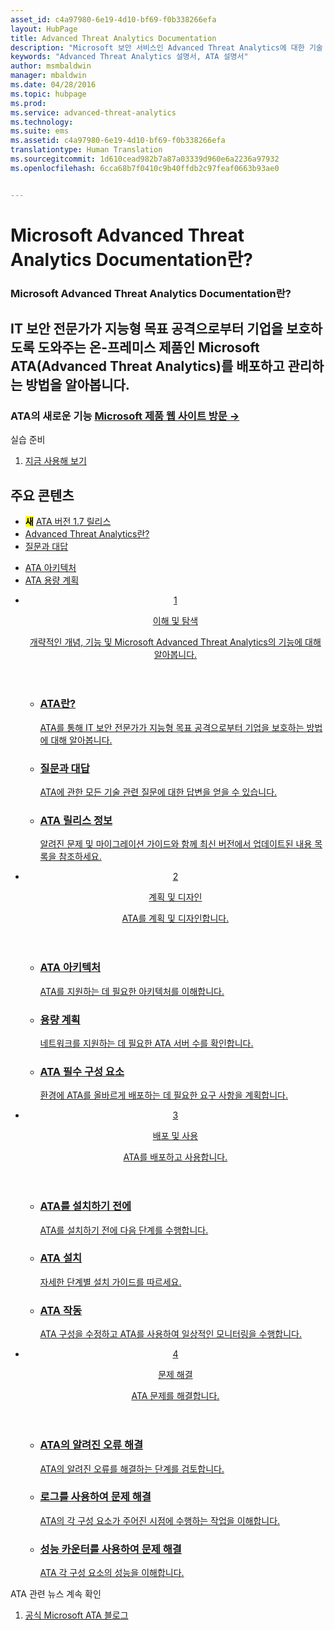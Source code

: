 ```yaml
---
asset_id: c4a97980-6e19-4d10-bf69-f0b338266efa
layout: HubPage
title: Advanced Threat Analytics Documentation
description: "Microsoft 보안 서비스인 Advanced Threat Analytics에 대한 기술 설명서입니다."
keywords: "Advanced Threat Analytics 설명서, ATA 설명서"
author: msmbaldwin
manager: mbaldwin
ms.date: 04/28/2016
ms.topic: hubpage
ms.prod: 
ms.service: advanced-threat-analytics
ms.technology: 
ms.suite: ems
ms.assetid: c4a97980-6e19-4d10-bf69-f0b338266efa
translationtype: Human Translation
ms.sourcegitcommit: 1d610cead982b7a87a03339d960e6a2236a97932
ms.openlocfilehash: 6cca68b7f0410c9b40ffdb2c97feaf0663b93ae0


---
```

# Microsoft Advanced Threat Analytics Documentation란?
<article id="main">
    <section id="hero-content">
      <h1>Microsoft Advanced Threat Analytics Documentation란?</h1>
      <h2>IT 보안 전문가가 지능형 목표 공격으로부터 기업을 보호하도록 도와주는 온-프레미스 제품인 Microsoft ATA(Advanced Threat Analytics)를 배포하고 관리하는 방법을 알아봅니다.</h2>
      <h3>ATA의 새로운 기능 <a href="http://go.microsoft.com/fwlink/?LinkId=816859" target="_blank">Microsoft 제품 웹 사이트 방문 &rarr;</a></h3>
    </section>
    <aside class="alert section-border">
      <p>실습 준비</p>
      <ol class="action-list">
        <li><a href="https://www.microsoft.com/evalcenter/evaluate-microsoft-advanced-threat-analytics" target="_blank" class="button-bordered button-translucent">지금 사용해 보기</a></li>
      </ol>
    </aside>
    <section id="featured" class="container">
      <h2 class="section-heading"><span class="icon icon-warning"></span> 주요 콘텐츠</h2>
      <div class="features row">
        <ul class="column column-half">
          <li><mark><b>새</b></mark> <a href="/understand-explore/whats-new-version-1.7">ATA 버전 1.7 릴리스</a></li>
          <li><a href="/advanced-threat-analytics/understand-explore/what-is-ata">Advanced Threat Analytics란?</a></li>
          <li><a href="/advanced-threat-analytics/understand-explore/ata-technical-faq">질문과 대답</a></li>
        </ul>
        <ul class="column column-half">
          <li><a href="/advanced-threat-analytics/plan-design/ata-architecture">ATA 아키텍처</a></li>
          <li><a href="/advanced-threat-analytics/plan-design/ata-capacity-planning">ATA 용량 계획</a></li>        </ul>
      </div>
    </section>
    <div id="journeys">
      <section class="container">
        <ul class="journeys-list">
          <li class="journey-step">
            <header class="journey-step-header row">
              <a href="/advanced-threat-analytics/understand-explore/what-is-ata">
                <div class="title column-third">
                  <span class="step-number">1</span>
                  <p>이해 및 탐색</p>
                </div>
                <p class="description column-two-thirds">개략적인 개념, 기능 및 Microsoft Advanced Threat Analytics의 기능에 대해 알아봅니다.
                </p>
              </a>
            </header>
            <section class="journey-step-elements content">
              <ul class="row">
                <li class="column-third">
                  <a href="/advanced-threat-analytics/understand-explore/what-is-ata">
                    <h3>ATA란?</h3>
                    <p>ATA를 통해 IT 보안 전문가가 지능형 목표 공격으로부터 기업을 보호하는 방법에 대해 알아봅니다.</p>
                  </a>
                </li>
                <li class="column-third">
                  <a href="/advanced-threat-analytics/understand-explore/ata-technical-faq">
                    <h3>질문과 대답</h3>
                    <p>ATA에 관한 모든 기술 관련 질문에 대한 답변을 얻을 수 있습니다.</p>
                  </a>
                </li>
                <li class="column-third">
                  <a href="/advanced-threat-analytics/understand-explore/ata-release-notes">
                    <h3>ATA 릴리스 정보</h3>
                    <p>알려진 문제 및 마이그레이션 가이드와 함께 최신 버전에서 업데이트된 내용 목록을 참조하세요.</p>
                  </a>
                </li>
              </ul>
            </section>
          </li>
          <li class="journey-step">
            <header class="journey-step-header row">
              <a href="/advanced-threat-analytics/plan-design/ata-architecture">
                <div class="title column-third">
                  <span class="step-number">2</span>
                  <p>계획 및 디자인</p>
                </div>
                <p class="description column-two-thirds">ATA를 계획 및 디자인합니다.
                </p>
              </a>
            </header>
            <section class="journey-step-elements content">
              <ul class="row">
                <li class="column-third">
                  <a href="/advanced-threat-analytics/plan-design/ata-architecture">
                    <h3>ATA 아키텍처</h3>
                    <p>ATA를 지원하는 데 필요한 아키텍처를 이해합니다.</p>
                  </a>
                </li>
                <li class="column-third">
                  <a href="/advanced-threat-analytics/plan-design/ata-capacity-planning">
                    <h3>용량 계획</h3>
                    <p>네트워크를 지원하는 데 필요한 ATA 서버 수를 확인합니다.</p>
                  </a>
                </li>
                <li class="column-third">
                  <a href="/advanced-threat-analytics/plan-design/ata-prerequisites">
                    <h3>ATA 필수 구성 요소</h3>
                    <p>환경에 ATA를 올바르게 배포하는 데 필요한 요구 사항을 계획합니다.</p>
                  </a>
                </li>
              </ul>
            </section>
          </li>
          <li class="journey-step">
            <header class="journey-step-header row">
              <a href="/advanced-threat-analytics/deploy-use/preinstall-ata">
                <div class="title column-third">
                  <span class="step-number">3</span>
                  <p>배포 및 사용</p>
                </div>
                <p class="description column-two-thirds">ATA를 배포하고 사용합니다.
                </p>
              </a>
            </header>
            <section class="journey-step-elements content">
              <ul class="row">
                <li class="column-third">
                  <a href="/advanced-threat-analytics/deploy-use/preinstall-ata">
                    <h3>ATA를 설치하기 전에</h3>
                    <p>ATA를 설치하기 전에 다음 단계를 수행합니다.</p>
                  </a>
                </li>
                <li class="column-third">
                  <a href="/advanced-threat-analytics/deploy-use/install-ata">
                    <h3>ATA 설치</h3>
                    <p>자세한 단계별 설치 가이드를 따르세요.</p>
                  </a>
                </li>
                <li class="column-third">
                  <a href="/advanced-threat-analytics/deploy-use/operate-ata">
                    <h3>ATA 작동</h3>
                    <p>ATA 구성을 수정하고 ATA를 사용하여 일상적인 모니터링을 수행합니다.</p>
                  </a>
                </li>
            </section>
          </li>
          <li class="journey-step">
            <header class="journey-step-header row">
              <a href="/advanced-threat-analytics/troubleshoot/troubleshooting-ata-known-errors">
                <div class="title column-third">
                  <span class="step-number">4</span>
                  <p>문제 해결</p>
                </div>
                <p class="description column-two-thirds">ATA 문제를 해결합니다.
                </p>
              </a>
            </header>
            <section class="journey-step-elements content">
              <ul class="row">
                <li class="column-third">
                  <a href="/advanced-threat-analytics/troubleshoot/troubleshooting-ata-known-errors">
                    <h3>ATA의 알려진 오류 해결</h3>
                    <p>ATA의 알려진 오류를 해결하는 단계를 검토합니다.</p>
                  </a>
                </li>
                <li class="column-third">
                  <a href="/advanced-threat-analytics/troubleshoot/troubleshooting-ata-using-logs">
                    <h3>로그를 사용하여 문제 해결</h3>
                    <p>ATA의 각 구성 요소가 주어진 시점에 수행하는 작업을 이해합니다.</p>
                  </a>
                </li>
                <li class="column-third">
                  <a href="/advanced-threat-analytics/troubleshoot/troubleshooting-ata-using-perf-counters">
                    <h3>성능 카운터를 사용하여 문제 해결</h3>
                    <p>ATA 각 구성 요소의 성능을 이해합니다.</p>
                  </a>
                </li>
              </ul>
            </section>
          </li>
        </ul>
      </section>
    </div>
    <aside class="alert alert-social">
      <p>ATA 관련 뉴스 계속 확인</p>
      <ol class="action-list">
        <li><a href="http://blogs.technet.com/b/ata/" target="_blank" class="button-bordered button-translucent">공식 Microsoft ATA 블로그</a></li>
      </ol>
    </aside>
</article>



<!--HONumber=Sep16_HO1-->


